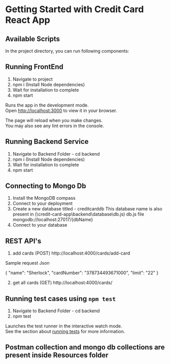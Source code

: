 # Getting Started with Credit Card React App

## Available Scripts

In the project directory, you can run following components:

## Running FrontEnd
1) Navigate to project
2) npm i (Install Node dependencies)
3) Wait for installation to complete
4) npm start

Runs the app in the development mode.\
Open [http://localhost:3000](http://localhost:3000) to view it in your browser.

The page will reload when you make changes.\
You may also see any lint errors in the console.

## Running Backend Service
1) Navigate to Backend Folder - cd backend
2) npm i (Install Node dependencies)
3) Wait for installation to complete
4) npm start

## Connecting to Mongo Db
1) Install the MongoDB compass
2) Connect to your deployment
3) Create a new database titled - creditcarddb
   This database name is also present in (\credit-card-app\backend\database\db.js) db.js file
   mongodb://localhost:27017/{dbName}
4) Connect to your database

## REST API's
1) add cards (POST)
http://localhost:4000/cards/add-card

Sample request Json

{
    "name": "Sherlock",
    "cardNumber": "378734493671000",
    "limit": "22"
}

2) get all cards (GET)
http://localhost:4000/cards/

## Running test cases using `npm test`
1) Navigate to Backend Folder - cd backend
2) npm test

Launches the test runner in the interactive watch mode.\
See the section about [running tests](https://facebook.github.io/create-react-app/docs/running-tests) for more information.

## Postman collection and mongo db collections are present inside Resources folder


